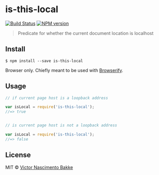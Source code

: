 # is-this-local
 [![Build Status](https://travis-ci.org/Gipphe/is-this-local.svg?branch=master)](https://travis-ci.org/Gipphe/is-this-local)
 [![NPM version](https://img.shields.io/npm/v/is-this-local.svg?style=flat)](https://www.npmjs.com/package/is-this-local)

> Predicate for whether the current document location is localhost


## Install

```
$ npm install --save is-this-local
```
Browser only. Chiefly meant to be used with [Browserify](http://browserify.org/).


## Usage

```js
// if current page host is a loopback address

var isLocal = require('is-this-local');
//=> true


// is current page host is not a loopback address

var isLocal = require('is-this-local');
//=> false
```


## License

MIT © [Victor Nascimento Bakke](http://giphtbase.org)
